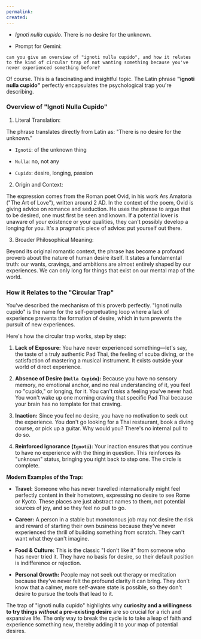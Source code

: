 ```yaml
---
permalink: 
created:
---
```

- *Ignoti nulla cupido*. There is no desire for the unknown. 

- Prompt for Gemini:
```
can you give an overview of "ignoti nulla cupido", and how it relates to the kind of circular trap of not wanting something because you've never experienced something before?
```

Of course. This is a fascinating and insightful topic. The Latin phrase **"ignoti nulla cupido"** perfectly encapsulates the psychological trap you're describing.

### Overview of "Ignoti Nulla Cupido"

1. Literal Translation:

The phrase translates directly from Latin as: "There is no desire for the unknown."

- `Ignoti`: of the unknown thing
    
- `Nulla`: no, not any
    
- `Cupido`: desire, longing, passion
    

2. Origin and Context:

The expression comes from the Roman poet Ovid, in his work Ars Amatoria ("The Art of Love"), written around 2 AD. In the context of the poem, Ovid is giving advice on romance and seduction. He uses the phrase to argue that to be desired, one must first be seen and known. If a potential lover is unaware of your existence or your qualities, they can't possibly develop a longing for you. It's a pragmatic piece of advice: put yourself out there.

3. Broader Philosophical Meaning:

Beyond its original romantic context, the phrase has become a profound proverb about the nature of human desire itself. It states a fundamental truth: our wants, cravings, and ambitions are almost entirely shaped by our experiences. We can only long for things that exist on our mental map of the world.

### How it Relates to the "Circular Trap"

You've described the mechanism of this proverb perfectly. "Ignoti nulla cupido" is the name for the self-perpetuating loop where a lack of experience prevents the formation of desire, which in turn prevents the pursuit of new experiences.

Here's how the circular trap works, step by step:

1. **Lack of Exposure:** You have never experienced something—let's say, the taste of a truly authentic Pad Thai, the feeling of scuba diving, or the satisfaction of mastering a musical instrument. It exists outside your world of direct experience.
    
2. **Absence of Desire (`Nulla Cupido`):** Because you have no sensory memory, no emotional anchor, and no real understanding of it, you feel no "cupido," or longing, for it. You can't _miss_ a feeling you've never had. You won't wake up one morning craving that specific Pad Thai because your brain has no template for that craving.
    
3. **Inaction:** Since you feel no desire, you have no motivation to seek out the experience. You don't go looking for a Thai restaurant, book a diving course, or pick up a guitar. Why would you? There's no internal pull to do so.
    
4. **Reinforced Ignorance (`Ignoti`):** Your inaction ensures that you continue to have no experience with the thing in question. This reinforces its "unknown" status, bringing you right back to step one. The circle is complete.
    

**Modern Examples of the Trap:**

- **Travel:** Someone who has never travelled internationally might feel perfectly content in their hometown, expressing no desire to see Rome or Kyoto. These places are just abstract names to them, not potential sources of joy, and so they feel no pull to go.
    
- **Career:** A person in a stable but monotonous job may not desire the risk and reward of starting their own business because they've never experienced the thrill of building something from scratch. They can't want what they can't imagine.
    
- **Food & Culture:** This is the classic "I don't like it" from someone who has never tried it. They have no basis for desire, so their default position is indifference or rejection.
    
- **Personal Growth:** People may not seek out therapy or meditation because they've never felt the profound clarity it can bring. They don't know that a calmer, more self-aware state is possible, so they don't desire to pursue the tools that lead to it.
    

The trap of "ignoti nulla cupido" highlights why **curiosity and a willingness to try things _without_ a pre-existing desire** are so crucial for a rich and expansive life. The only way to break the cycle is to take a leap of faith and experience something new, thereby adding it to your map of potential desires.